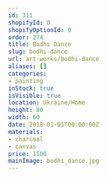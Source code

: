 ```yaml
---
id: 311
shopifyId: 0
shopifyOptionId: 0
order: 274
title: Bodhi Dance
slug: bodhi-dance
url: art-works/bodhi-dance
aliases: []
categories:
- painting
inStock: true
isVisible: true
location: Ukraine/Home
height: 80
width: 60
date: 2018-01-01T00:00:00Z
materials:
- charcoal
- canvas
price: 1500
mainImage: bodhi_dance.jpg
---
```


